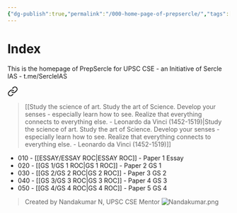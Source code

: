 ```yaml
---
{"dg-publish":true,"permalink":"/000-home-page-of-prepsercle/","tags":["gardenEntry"]}
---
```


# Index
This is the homepage of PrepSercle for UPSC CSE - an Initiative of Sercle IAS - t.me/SercleIAS

<div class="transclusion internal-embed is-loaded"><a class="markdown-embed-link" href="/essay/quotes/#1e0983" aria-label="Open link"><svg xmlns="http://www.w3.org/2000/svg" width="24" height="24" viewBox="0 0 24 24" fill="none" stroke="currentColor" stroke-width="2" stroke-linecap="round" stroke-linejoin="round" class="svg-icon lucide-link"><path d="M10 13a5 5 0 0 0 7.54.54l3-3a5 5 0 0 0-7.07-7.07l-1.72 1.71"></path><path d="M14 11a5 5 0 0 0-7.54-.54l-3 3a5 5 0 0 0 7.07 7.07l1.71-1.71"></path></svg></a><div class="markdown-embed">



>[[Study the science of art. Study the art of Science. Develop your senses - especially learn how to see. Realize that everything connects to everything else. - Leonardo da Vinci (1452-1519)\|Study the science of art. Study the art of Science. Develop your senses - especially learn how to see. Realize that everything connects to everything else. - Leonardo da Vinci (1452-1519)]]

</div></div>

- 010 - [[ESSAY/ESSAY ROC\|ESSAY ROC]]  - Paper 1 Essay
- 020 - [[GS 1/GS 1 ROC\|GS 1 ROC]]     - Paper 2 GS 1
- 030 - [[GS 2/GS 2 ROC\|GS 2 ROC]]    - Paper 3 GS 2      
- 040 - [[GS 3/GS 3 ROC\|GS 3 ROC]]    - Paper 4 GS 3
- 050 - [[GS 4/GS 4 ROC\|GS 4 ROC]]    - Paper 5 GS 4




>Created by Nandakumar N, UPSC CSE Mentor
>![Nandakumar.png](/img/user/Attachments/Nandakumar.png)